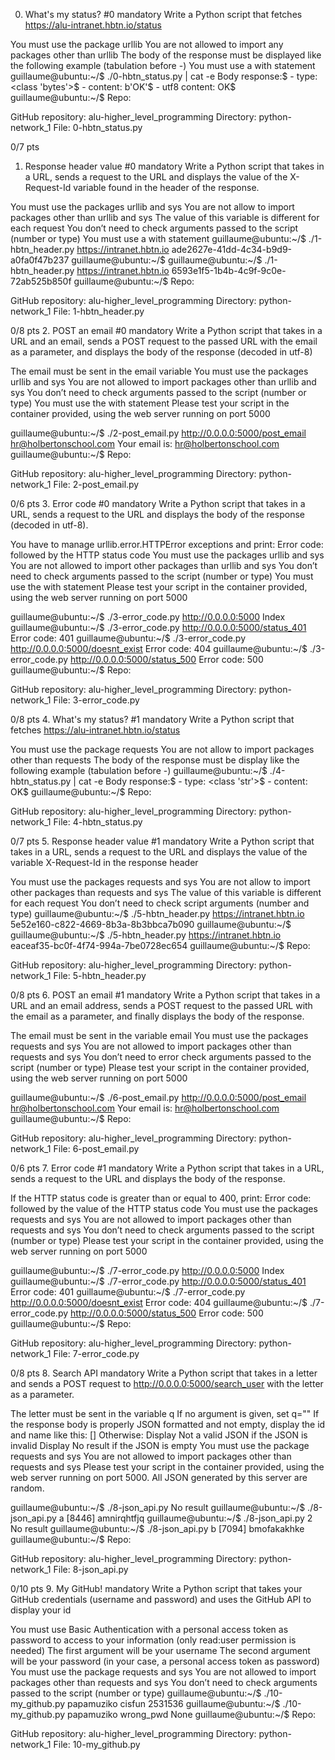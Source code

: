 0. What's my status? #0
mandatory
Write a Python script that fetches https://alu-intranet.hbtn.io/status

You must use the package urllib
You are not allowed to import any packages other than urllib
The body of the response must be displayed like the following example (tabulation before -)
You must use a with statement
guillaume@ubuntu:~/$ ./0-hbtn_status.py | cat -e
Body response:$
    - type: <class 'bytes'>$
    - content: b'OK'$
    - utf8 content: OK$
guillaume@ubuntu:~/$ 
Repo:

GitHub repository: alu-higher_level_programming
Directory: python-network_1
File: 0-hbtn_status.py
 
0/7 pts
1. Response header value #0
mandatory
Write a Python script that takes in a URL, sends a request to the URL and displays the value of the X-Request-Id variable found in the header of the response.

You must use the packages urllib and sys
You are not allow to import packages other than urllib and sys
The value of this variable is different for each request
You don’t need to check arguments passed to the script (number or type)
You must use a with statement
guillaume@ubuntu:~/$ ./1-hbtn_header.py https://intranet.hbtn.io
ade2627e-41dd-4c34-b9d9-a0fa0f47b237
guillaume@ubuntu:~/$ 
guillaume@ubuntu:~/$ ./1-hbtn_header.py https://intranet.hbtn.io
6593e1f5-1b4b-4c9f-9c0e-72ab525b850f
guillaume@ubuntu:~/$ 
Repo:

GitHub repository: alu-higher_level_programming
Directory: python-network_1
File: 1-hbtn_header.py
 
0/8 pts
2. POST an email #0
mandatory
Write a Python script that takes in a URL and an email, sends a POST request to the passed URL with the email as a parameter, and displays the body of the response (decoded in utf-8)

The email must be sent in the email variable
You must use the packages urllib and sys
You are not allowed to import packages other than urllib and sys
You don’t need to check arguments passed to the script (number or type)
You must use the with statement
Please test your script in the container provided, using the web server running on port 5000

guillaume@ubuntu:~/$ ./2-post_email.py http://0.0.0.0:5000/post_email hr@holbertonschool.com
Your email is: hr@holbertonschool.com
guillaume@ubuntu:~/$ 
Repo:

GitHub repository: alu-higher_level_programming
Directory: python-network_1
File: 2-post_email.py
 
0/6 pts
3. Error code #0
mandatory
Write a Python script that takes in a URL, sends a request to the URL and displays the body of the response (decoded in utf-8).

You have to manage urllib.error.HTTPError exceptions and print: Error code: followed by the HTTP status code
You must use the packages urllib and sys
You are not allowed to import other packages than urllib and sys
You don’t need to check arguments passed to the script (number or type)
You must use the with statement
Please test your script in the container provided, using the web server running on port 5000

guillaume@ubuntu:~/$ ./3-error_code.py http://0.0.0.0:5000
Index
guillaume@ubuntu:~/$ ./3-error_code.py http://0.0.0.0:5000/status_401
Error code: 401
guillaume@ubuntu:~/$ ./3-error_code.py http://0.0.0.0:5000/doesnt_exist
Error code: 404
guillaume@ubuntu:~/$ ./3-error_code.py http://0.0.0.0:5000/status_500
Error code: 500
guillaume@ubuntu:~/$ 
Repo:

GitHub repository: alu-higher_level_programming
Directory: python-network_1
File: 3-error_code.py
 
0/8 pts
4. What's my status? #1
mandatory
Write a Python script that fetches https://alu-intranet.hbtn.io/status

You must use the package requests
You are not allow to import packages other than requests
The body of the response must be display like the following example (tabulation before -)
guillaume@ubuntu:~/$ ./4-hbtn_status.py | cat -e
Body response:$
    - type: <class 'str'>$
    - content: OK$
guillaume@ubuntu:~/$ 
Repo:

GitHub repository: alu-higher_level_programming
Directory: python-network_1
File: 4-hbtn_status.py
 
0/7 pts
5. Response header value #1
mandatory
Write a Python script that takes in a URL, sends a request to the URL and displays the value of the variable X-Request-Id in the response header

You must use the packages requests and sys
You are not allow to import other packages than requests and sys
The value of this variable is different for each request
You don’t need to check script arguments (number and type)
guillaume@ubuntu:~/$ ./5-hbtn_header.py https://intranet.hbtn.io
5e52e160-c822-4669-8b3a-8b3bbca7b090
guillaume@ubuntu:~/$ 
guillaume@ubuntu:~/$ ./5-hbtn_header.py https://intranet.hbtn.io
eaceaf35-bc0f-4f74-994a-7be0728ec654
guillaume@ubuntu:~/$ 
Repo:

GitHub repository: alu-higher_level_programming
Directory: python-network_1
File: 5-hbtn_header.py
 
0/8 pts
6. POST an email #1
mandatory
Write a Python script that takes in a URL and an email address, sends a POST request to the passed URL with the email as a parameter, and finally displays the body of the response.

The email must be sent in the variable email
You must use the packages requests and sys
You are not allowed to import packages other than requests and sys
You don’t need to error check arguments passed to the script (number or type)
Please test your script in the container provided, using the web server running on port 5000

guillaume@ubuntu:~/$ ./6-post_email.py http://0.0.0.0:5000/post_email hr@holbertonschool.com
Your email is: hr@holbertonschool.com
guillaume@ubuntu:~/$ 
Repo:

GitHub repository: alu-higher_level_programming
Directory: python-network_1
File: 6-post_email.py
 
0/6 pts
7. Error code #1
mandatory
Write a Python script that takes in a URL, sends a request to the URL and displays the body of the response.

If the HTTP status code is greater than or equal to 400, print: Error code: followed by the value of the HTTP status code
You must use the packages requests and sys
You are not allowed to import packages other than requests and sys
You don’t need to check arguments passed to the script (number or type)
Please test your script in the container provided, using the web server running on port 5000

guillaume@ubuntu:~/$ ./7-error_code.py http://0.0.0.0:5000
Index
guillaume@ubuntu:~/$ ./7-error_code.py http://0.0.0.0:5000/status_401
Error code: 401
guillaume@ubuntu:~/$ ./7-error_code.py http://0.0.0.0:5000/doesnt_exist
Error code: 404
guillaume@ubuntu:~/$ ./7-error_code.py http://0.0.0.0:5000/status_500
Error code: 500
guillaume@ubuntu:~/$ 
Repo:

GitHub repository: alu-higher_level_programming
Directory: python-network_1
File: 7-error_code.py
 
0/8 pts
8. Search API
mandatory
Write a Python script that takes in a letter and sends a POST request to http://0.0.0.0:5000/search_user with the letter as a parameter.

The letter must be sent in the variable q
If no argument is given, set q=""
If the response body is properly JSON formatted and not empty, display the id and name like this: [<id>] <name>
Otherwise:
Display Not a valid JSON if the JSON is invalid
Display No result if the JSON is empty
You must use the package requests and sys
You are not allowed to import packages other than requests and sys
Please test your script in the container provided, using the web server running on port 5000. All JSON generated by this server are random.

guillaume@ubuntu:~/$ ./8-json_api.py 
No result
guillaume@ubuntu:~/$ ./8-json_api.py a
[8446] amnirqhtfjq
guillaume@ubuntu:~/$ ./8-json_api.py 2
No result
guillaume@ubuntu:~/$ ./8-json_api.py b
[7094] bmofakakhke
guillaume@ubuntu:~/$ 
Repo:

GitHub repository: alu-higher_level_programming
Directory: python-network_1
File: 8-json_api.py
 
0/10 pts
9. My GitHub!
mandatory
Write a Python script that takes your GitHub credentials (username and password) and uses the GitHub API to display your id

You must use Basic Authentication with a personal access token as password to access to your information (only read:user permission is needed)
The first argument will be your username
The second argument will be your password (in your case, a personal access token as password)
You must use the package requests and sys
You are not allowed to import packages other than requests and sys
You don’t need to check arguments passed to the script (number or type)
guillaume@ubuntu:~/$ ./10-my_github.py papamuziko cisfun
2531536
guillaume@ubuntu:~/$ ./10-my_github.py papamuziko wrong_pwd
None
guillaume@ubuntu:~/$ 
Repo:

GitHub repository: alu-higher_level_programming
Directory: python-network_1
File: 10-my_github.py
